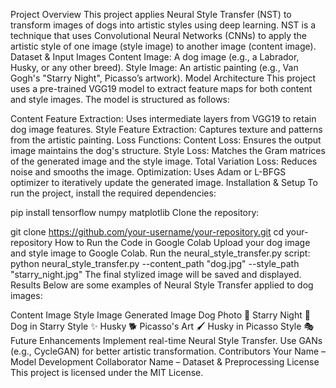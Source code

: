 Project Overview
This project applies Neural Style Transfer (NST) to transform images of dogs into artistic styles using deep learning. NST is a technique that uses Convolutional Neural Networks (CNNs) to apply the artistic style of one image (style image) to another image (content image).
Dataset & Input Images
Content Image: A dog image (e.g., a Labrador, Husky, or any other breed).
Style Image: An artistic painting (e.g., Van Gogh's "Starry Night", Picasso’s artwork).
Model Architecture
This project uses a pre-trained VGG19 model to extract feature maps for both content and style images. The model is structured as follows:

Content Feature Extraction: Uses intermediate layers from VGG19 to retain dog image features.
Style Feature Extraction: Captures texture and patterns from the artistic painting.
Loss Functions:
Content Loss: Ensures the output image maintains the dog's structure.
Style Loss: Matches the Gram matrices of the generated image and the style image.
Total Variation Loss: Reduces noise and smooths the image.
Optimization: Uses Adam or L-BFGS optimizer to iteratively update the generated image.
Installation & Setup
To run the project, install the required dependencies:

pip install tensorflow numpy matplotlib
Clone the repository:

git clone https://github.com/your-username/your-repository.git
cd your-repository
How to Run the Code in Google Colab
Upload your dog image and style image to Google Colab.
Run the neural_style_transfer.py script:
python neural_style_transfer.py --content_path "dog.jpg" --style_path "starry_night.jpg"
The final stylized image will be saved and displayed.
Results
Below are some examples of Neural Style Transfer applied to dog images:

Content Image	Style Image	Generated Image
Dog Photo 🐶	Starry Night 🎨	Dog in Starry Style ✨
Husky 🐕	Picasso's Art 🖌	Husky in Picasso Style 🎭
Future Enhancements
Implement real-time Neural Style Transfer.
Use GANs (e.g., CycleGAN) for better artistic transformation.
Contributors
Your Name – Model Development
Collaborator Name – Dataset & Preprocessing
License
This project is licensed under the MIT License.
